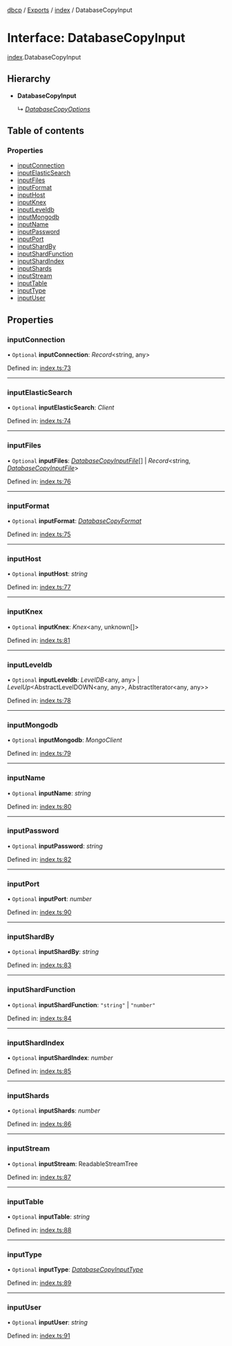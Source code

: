 [dbcp](../README.md) / [Exports](../modules.md) / [index](../modules/index.md) / DatabaseCopyInput

# Interface: DatabaseCopyInput

[index](../modules/index.md).DatabaseCopyInput

## Hierarchy

- **DatabaseCopyInput**

  ↳ [*DatabaseCopyOptions*](index.databasecopyoptions.md)

## Table of contents

### Properties

- [inputConnection](index.databasecopyinput.md#inputconnection)
- [inputElasticSearch](index.databasecopyinput.md#inputelasticsearch)
- [inputFiles](index.databasecopyinput.md#inputfiles)
- [inputFormat](index.databasecopyinput.md#inputformat)
- [inputHost](index.databasecopyinput.md#inputhost)
- [inputKnex](index.databasecopyinput.md#inputknex)
- [inputLeveldb](index.databasecopyinput.md#inputleveldb)
- [inputMongodb](index.databasecopyinput.md#inputmongodb)
- [inputName](index.databasecopyinput.md#inputname)
- [inputPassword](index.databasecopyinput.md#inputpassword)
- [inputPort](index.databasecopyinput.md#inputport)
- [inputShardBy](index.databasecopyinput.md#inputshardby)
- [inputShardFunction](index.databasecopyinput.md#inputshardfunction)
- [inputShardIndex](index.databasecopyinput.md#inputshardindex)
- [inputShards](index.databasecopyinput.md#inputshards)
- [inputStream](index.databasecopyinput.md#inputstream)
- [inputTable](index.databasecopyinput.md#inputtable)
- [inputType](index.databasecopyinput.md#inputtype)
- [inputUser](index.databasecopyinput.md#inputuser)

## Properties

### inputConnection

• `Optional` **inputConnection**: *Record*<string, any\>

Defined in: [index.ts:73](https://github.com/wholebuzz/dbcp/blob/master/src/index.ts#L73)

___

### inputElasticSearch

• `Optional` **inputElasticSearch**: *Client*

Defined in: [index.ts:74](https://github.com/wholebuzz/dbcp/blob/master/src/index.ts#L74)

___

### inputFiles

• `Optional` **inputFiles**: [*DatabaseCopyInputFile*](index.databasecopyinputfile.md)[] \| *Record*<string, [*DatabaseCopyInputFile*](index.databasecopyinputfile.md)\>

Defined in: [index.ts:76](https://github.com/wholebuzz/dbcp/blob/master/src/index.ts#L76)

___

### inputFormat

• `Optional` **inputFormat**: [*DatabaseCopyFormat*](../enums/format.databasecopyformat.md)

Defined in: [index.ts:75](https://github.com/wholebuzz/dbcp/blob/master/src/index.ts#L75)

___

### inputHost

• `Optional` **inputHost**: *string*

Defined in: [index.ts:77](https://github.com/wholebuzz/dbcp/blob/master/src/index.ts#L77)

___

### inputKnex

• `Optional` **inputKnex**: *Knex*<any, unknown[]\>

Defined in: [index.ts:81](https://github.com/wholebuzz/dbcp/blob/master/src/index.ts#L81)

___

### inputLeveldb

• `Optional` **inputLeveldb**: *LevelDB*<any, any\> \| *LevelUp*<AbstractLevelDOWN<any, any\>, AbstractIterator<any, any\>\>

Defined in: [index.ts:78](https://github.com/wholebuzz/dbcp/blob/master/src/index.ts#L78)

___

### inputMongodb

• `Optional` **inputMongodb**: *MongoClient*

Defined in: [index.ts:79](https://github.com/wholebuzz/dbcp/blob/master/src/index.ts#L79)

___

### inputName

• `Optional` **inputName**: *string*

Defined in: [index.ts:80](https://github.com/wholebuzz/dbcp/blob/master/src/index.ts#L80)

___

### inputPassword

• `Optional` **inputPassword**: *string*

Defined in: [index.ts:82](https://github.com/wholebuzz/dbcp/blob/master/src/index.ts#L82)

___

### inputPort

• `Optional` **inputPort**: *number*

Defined in: [index.ts:90](https://github.com/wholebuzz/dbcp/blob/master/src/index.ts#L90)

___

### inputShardBy

• `Optional` **inputShardBy**: *string*

Defined in: [index.ts:83](https://github.com/wholebuzz/dbcp/blob/master/src/index.ts#L83)

___

### inputShardFunction

• `Optional` **inputShardFunction**: ``"string"`` \| ``"number"``

Defined in: [index.ts:84](https://github.com/wholebuzz/dbcp/blob/master/src/index.ts#L84)

___

### inputShardIndex

• `Optional` **inputShardIndex**: *number*

Defined in: [index.ts:85](https://github.com/wholebuzz/dbcp/blob/master/src/index.ts#L85)

___

### inputShards

• `Optional` **inputShards**: *number*

Defined in: [index.ts:86](https://github.com/wholebuzz/dbcp/blob/master/src/index.ts#L86)

___

### inputStream

• `Optional` **inputStream**: ReadableStreamTree

Defined in: [index.ts:87](https://github.com/wholebuzz/dbcp/blob/master/src/index.ts#L87)

___

### inputTable

• `Optional` **inputTable**: *string*

Defined in: [index.ts:88](https://github.com/wholebuzz/dbcp/blob/master/src/index.ts#L88)

___

### inputType

• `Optional` **inputType**: [*DatabaseCopyInputType*](../enums/format.databasecopyinputtype.md)

Defined in: [index.ts:89](https://github.com/wholebuzz/dbcp/blob/master/src/index.ts#L89)

___

### inputUser

• `Optional` **inputUser**: *string*

Defined in: [index.ts:91](https://github.com/wholebuzz/dbcp/blob/master/src/index.ts#L91)
